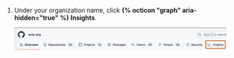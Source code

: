 1. Under your organization name, click **{% octicon "graph" aria-hidden="true" %} Insights**.

   ![Screenshot of the horizontal navigation bar for an organization. A tab, labeled with a graph icon and "Insights," is outlined in dark orange.](/assets/images/help/organizations/org-nav-insights-tab.png)
